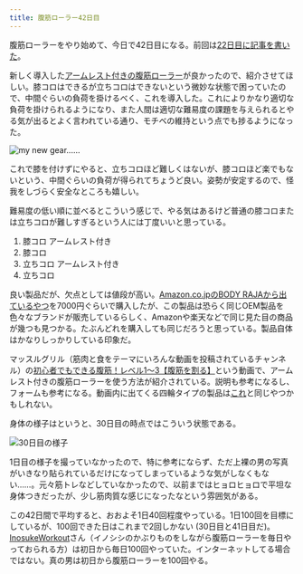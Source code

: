 ```yaml
---
title: 腹筋ローラー42日目
---
```

腹筋ローラーをやり始めて、今日で42日目になる。前回は[22日目に記事を書いた](https://r7kamura.com/articles/2022-06-10-abroller)。

新しく導入した[アームレスト付きの腹筋ローラー](https://www.amazon.co.jp/dp/B091DVYKXJ)が良かったので、紹介させてほしい。膝コロはできるが立ちコロはできないという微妙な状態で困っていたので、中間ぐらいの負荷を掛けるべく、これを導入した。これによりかなり適切な負荷を掛けられるようになり、また人間は適切な難易度の課題を与えられるとやる気が出るとよく言われている通り、モチベの維持という点でも捗るようになった。

![](https://lh3.googleusercontent.com/docs/ADP-6oESGdSFMsE9YJUauDbwd-ttLh99NiLBKfnrTDRhShLGRmdj7sGzurat58Iwq_GAGmiRGWdTH_iGLibc_YVn_IxLPa4Tnlil9gmWZ7ewlQfcsNSrj3Tds-6srqWhTl5ZcpfzBxWpU28MX4tTJEMiHYsIz-dL51X0GkvYOQFvFyo4VKI6sG9vUipK0imPpjjZNVxY_LEm_-NfiivIskj1INLa_ijhLcdW2kPCod9lS_Q6BjTMX-uM__IKPAJ2cuBm_yDULtogM0O8a7-GXyEE-LpYuUtUiwZh3HiVHAqxVWVpSktGn2DBDSU9_IW0Az1t4U7V_WpnxwKW3wy3gpYrTG8-qMh2oTWOOypNjWCYk24qF5m6iQifuTB8dVZMxTOcKlMgw0n5jlh7vtv7pc9NamxsWIqyyY2hgRyGp0JPfx36ZJ38j-0cKHpNBu1EH7UgrkNXYkcmEfEQBkAMvLLwzHXElAQqLXZpg2d0OXa-0SZN61qDp1MyMhgL4iL0NxN2DJPTcdLfz3_OTtscyAqmhBKm1hYnNdexn3TZDotC_UCxj1I8GxtBMqGM5_BexHTNbLAKhMn2GssuJllb--tPa62jTy0Xuiu7X49yTHCMKVj5cDlxwt0UAnp6OdIAKtVxmD8CisAL1QlHfRhM415pEfcqHXTMcD0LeqNAvzaZamXiFrDb-VsT_eM9yAv_JZWxXMm6ftUK89ULXDrpEYyPz30Ch7RbaOZz2Y51z3fs5BERHpdM29ewWt0sWfhcbo1meHDJmeqd6sRpMUxXpMEYBFlSqYUafJbIN5SqopbijFWf4wxHgnuibDCXHGdlY06m5TmoEAiZG9KkZ2rzZU70CemQlMlscWvsOXD4tXoDvgwLIC0WXoneVPYw5Q8QUDHJKY6QdJyzACxKIlplZbC2T1v1LTfwfb2MNuLdFqkY5h2H9MQRP6V24QDf7CzWRrcGkHevDuw16NeaAQSUiUnIdTQz5Mi65LI3XWFpVOv5dq_z2B6xslTV4AUF-r_-zZTBgix6ed68kBvQcDrxmF_RnemszkQPs2dtJUeheWMb9DW7y638hRYw0AW7CMiSRy58GDn9mLyForJjVRkAvr7tjfBnm3YJd0JPP5VZgBCJuc0Nn_Ef6xb5G3MRjJ8pS_Epyh1zeYmHJdi8ZxiAWEWCpn8NirHoW_qTMEgtkVJm4dXn1qCnWUu46tsNX3maMJNlBzCfA-VeY-i43TUDOusvVeRIGtxMfUyH7SEDd0FOljljJus2Dg "my new gear......")

これで膝を付けずにやると、立ちコロほど難しくはないが、膝コロほど楽でもないという、中間ぐらいの負荷が得られてちょうど良い。姿勢が安定するので、怪我をしづらく安全なところも嬉しい。

難易度の低い順に並べるとこういう感じで、やる気はあるけど普通の膝コロまたは立ちコロが難しすぎるという人には丁度いいと思っている。

1.  膝コロ アームレスト付き
2.  膝コロ
3.  立ちコロ アームレスト付き
4.  立ちコロ

良い製品だが、欠点としては値段が高い。[Amazon.co.jpのBODY RAJAから出ているやつ](https://www.amazon.co.jp/dp/B091DVYKXJ)を7000円ぐらいで購入したが、この製品は恐らく同じOEM製品を色々なブランドが販売しているらしく、Amazonや楽天などで同じ見た目の商品が幾つも見つかる。たぶんどれを購入しても同じだろうと思っている。製品自体はかなりしっかりしている印象だ。

マッスルグリル（筋肉と食をテーマにいろんな動画を投稿されているチャンネル）の[初心者でもできる腹筋！レベル1〜3【腹筋を割る】](https://www.youtube.com/watch?v=5Ie0jGMgzto&list=PLJWXeNPGozjtVGumqcAacWnJxX7YsNo4e&index=5&t=240s)という動画で、アームレスト付きの腹筋ローラーを使う方法が紹介されている。説明も参考になるし、フォームも参考になる。動画内に出てくる四輪タイプの製品は[これ](https://www.amazon.co.jp/dp/B09HKXMRL8)と同じやつかもしれない。

身体の様子はというと、30日目の時点ではこういう状態である。

![](https://lh3.googleusercontent.com/docs/ADP-6oHjzql6xTS7Pc8ESx9yhWbxmoYCb_XNjRqksKCEJpumgjt2Z9xQq5rGjOQsVUtxaoDobQjea9UQZ9GzcR0V7uByaEdn8bt5l1TAulGMfsa2cYtSbBR4IKtu9ps0mpU4S4_jkKeYKbrYGls_EQg73kOjDu3-LvQj3pqv4UB3ZFfby7vZW59R6c5WnrBl2EK4YlV2u3NgroGlFMzPUSpmvITO-K5yLNyHcDAx9lAorHD_IBqgyPIN_Dh5JROcWPbV5ZOgpsJpNWuA6DMK3Ayrgb4fJ0Q6EL36Sk_2wOpVmS0LZHFxGeL1Jt55vqNLno4yNOiSnmJLv1IBGAULa-U8Dhtye6gK0iKVRbtw4Z5lPRtqrZjCRV7_MO6ar17as9KiDAD2RwGrIkEu1AvSxSUlPL1HRgVB3L74QwnpKaTjtGsXsI5T-Xx0GAoeIifQwmekrAytikGCRxlevKTKNDR-BjZoaf9IfogmMCV0ts7W3q-1Qqq42m-Nt-jXQX9lXhXANFp2i_5I8LBS1Mxcn4kx3VU4SCNdeSnCGzTm3HrbaRB9IJWK46qxeMYwPnFW3G_4DI0Zt5YimW2fwWRfJcLvXW070SWOHDG7VuEIPyl4WYl6_hxW961Y0B1mcD5ClGCPT8MUm570_eWV7zaulUlUn-KvxiUWkfs2OKARl8xTaU_mlsmLUSYKv5mxAPDdPflBpi1_8sk2qDW5iTLZBhUkOYbHkto0j1_7-PI3KxxCOV_Jzb9_UJMQDzqYSH15UfiXiEpFLxfTt4QyZD_wRsHifaA2Vth_SDFsPhtmD2C8Az0Y0ArzitCXOM2OH29xFC1rY1X7c-JOo_iMNYvCV_-JxuR390QPGdOOGH60jTSiqrc2E-x645S31n4I9fWrIlhR3D0RDKbX3nAhxvg6wzWN8gEvC-MEuTQR0GsOV80G3Av0wVY_HhLhnxJo7IFY4XuRyKo9Iyi6Qynjj1ODMmt9VBSSHNlEKxqMDzYFxZOuwJdQc-nBONKBc6ZAemYw7O1UHlUGEUCKMeLSAk9loCaMysGKfCSGj4K9yp8g_uzkoQftFjSLQHP3ZGCfJOKJBLGSxNwZBSnvDfElbx8huTTzbjtaoTxq7OCwrHsDxAbyYivmHhi-HTScDGy36rLAvDUtSwrSBy8ut3nL5dae24db3Ho5LzqdLT62AIhTOM8gXInb8Z0o8IOpuP8iv00FFKP-u1OkxgAu0Fb8jmE7ktQrrBdSlPymmktsgUO-wijr5GBDK7z2OA "30日目の様子")

1日目の様子を撮っていなかったので、特に参考にならず、ただ上裸の男の写真がいきなり貼られているだけになってしまっているような気がしなくもない……。元々筋トレなどしていなかったので、以前まではヒョロヒョロで平坦な身体つきだったが、少し筋肉質な感じになったなという雰囲気がある。

この42日間で平均すると、おおよそ1日40回程度やっている。1日100回を目標にしているが、100回できた日はこれまで2回しかない (30日目と41日目だ)。[InosukeWorkout](https://twitter.com/InosukeWorkout)さん（イノシシのかぶりものをしながら腹筋ローラーを毎日やっておられる方）は初日から毎日100回やっていた。インターネットしてる場合ではない。真の男は初日から腹筋ローラーを100回やる。
